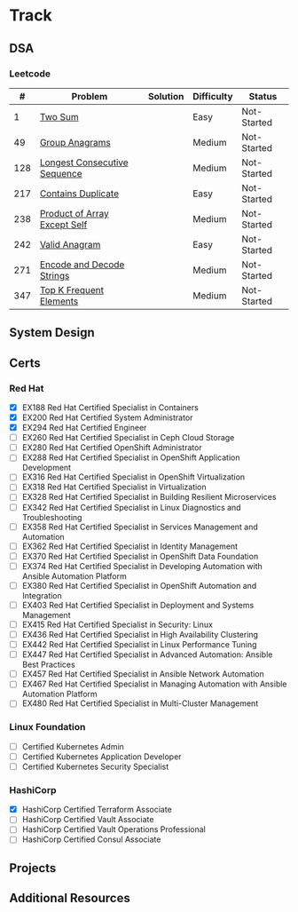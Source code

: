 # Track

## DSA

### Leetcode
| # | Problem | Solution | Difficulty | Status |
|---|---------|----------|------------|--------|
|1|[Two Sum](/dsa/go/lc/0001/README.md)||Easy|Not-Started|
|49|[Group Anagrams](/dsa/go/lc/0049/README.md)||Medium|Not-Started|
|128|[Longest Consecutive Sequence](/dsa/go/lc/0128/README.md)||Medium|Not-Started|
|217|[Contains Duplicate](/dsa/go/lc/0217/README.md)||Easy|Not-Started|
|238|[Product of Array Except Self](/dsa/go/lc/0238/README.md)||Medium|Not-Started|
|242|[Valid Anagram](/dsa/go/lc/0242/README.md)||Easy|Not-Started|
|271|[Encode and Decode Strings](/dsa/go/lc/0271/README.md)||Medium|Not-Started|
|347|[Top K Frequent Elements](/dsa/go/lc/0347/README.md)||Medium|Not-Started|

## System Design

## Certs

### Red Hat
- [x] EX188 Red Hat Certified Specialist in Containers
- [x] EX200 Red Hat Certified System Administrator
- [x] EX294 Red Hat Certified Engineer
- [ ] EX260 Red Hat Certified Specialist in Ceph Cloud Storage
- [ ] EX280 Red Hat Certified OpenShift Administrator
- [ ] EX288 Red Hat Certified Specialist in OpenShift Application Development
- [ ] EX316 Red Hat Certified Specialist in OpenShift Virtualization
- [ ] EX318 Red Hat Certified Specialist in Virtualization
- [ ] EX328 Red Hat Certified Specialist in Building Resilient Microservices
- [ ] EX342 Red Hat Certified Specialist in Linux Diagnostics and Troubleshooting
- [ ] EX358 Red Hat Certified Specialist in Services Management and Automation
- [ ] EX362 Red Hat Certified Specialist in Identity Management
- [ ] EX370 Red Hat Certified Specialist in OpenShift Data Foundation
- [ ] EX374 Red Hat Certified Specialist in Developing Automation with Ansible Automation Platform
- [ ] EX380 Red Hat Certified Specialist in OpenShift Automation and Integration
- [ ] EX403 Red Hat Certified Specialist in Deployment and Systems Management
- [ ] EX415 Red Hat Certified Specialist in Security: Linux
- [ ] EX436 Red Hat Certified Specialist in High Availability Clustering
- [ ] EX442 Red Hat Certified Specialist in Linux Performance Tuning
- [ ] EX447 Red Hat Certified Specialist in Advanced Automation: Ansible Best Practices
- [ ] EX457 Red Hat Certified Specialist in Ansible Network Automation
- [ ] EX467 Red Hat Certified Specialist in Managing Automation with Ansible Automation Platform 
- [ ] EX480 Red Hat Certified Specialist in Multi-Cluster Management

### Linux Foundation
- [ ] Certified Kubernetes Admin
- [ ] Certified Kubernetes Application Developer
- [ ] Certified Kubernetes Security Specialist

### HashiCorp
- [x] HashiCorp Certified Terraform Associate
- [ ] HashiCorp Certified Vault Associate
- [ ] HashiCorp Certified Vault Operations Professional
- [ ] HashiCorp Certified Consul Associate

## Projects

## Additional Resources

